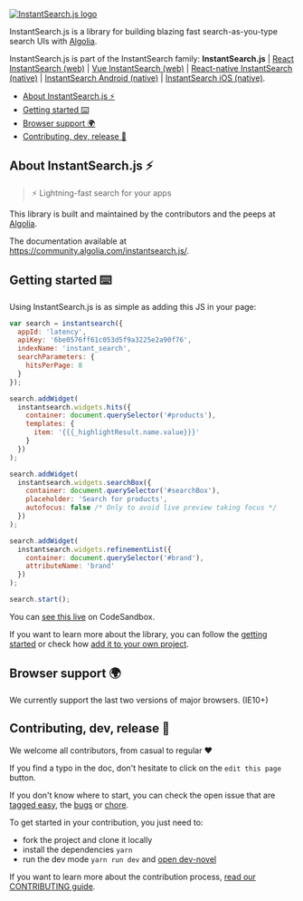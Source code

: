 [![InstantSearch.js logo][logo]][website]

InstantSearch.js is a library for building blazing fast search-as-you-type search UIs with [Algolia][algolia-website].

InstantSearch.js is part of the InstantSearch family:
**InstantSearch.js**
| [React InstantSearch (web)][react-instantsearch-github]
| [Vue InstantSearch (web)][vue-instantsearch-github]
| [React-native InstantSearch (native)][react-instantsearch-github]
| [InstantSearch Android (native)][instantsearch-android-github]
| [InstantSearch iOS (native)][instantsearch-ios-github].

<!-- START doctoc generated TOC please keep comment here to allow auto update -->
<!-- DON'T EDIT THIS SECTION, INSTEAD RE-RUN doctoc TO UPDATE -->


- [About InstantSearch.js ⚡️](#about-instantsearchjs-%EF%B8%8F)
- [Getting started ⌨️](#getting-started-)
- [Browser support 🌍](#browser-support-)
- [Contributing, dev, release 🚀](#contributing-dev-release-)

<!-- END doctoc generated TOC please keep comment here to allow auto update -->

## About InstantSearch.js ⚡️

> ⚡ Lightning-fast search for your apps

This library is built and maintained by the contributors and the peeps at [Algolia][algolia-website].

The documentation available at <https://community.algolia.com/instantsearch.js/>.

## Getting started ⌨️

Using InstantSearch.js is as simple as adding this JS in your page:

```javascript
var search = instantsearch({
  appId: 'latency',
  apiKey: '6be0576ff61c053d5f9a3225e2a90f76',
  indexName: 'instant_search',
  searchParameters: {
    hitsPerPage: 8
  }
});

search.addWidget(
  instantsearch.widgets.hits({
    container: document.querySelector('#products'),
    templates: {
      item: '{{{_highlightResult.name.value}}}'
    }
  })
);

search.addWidget(
  instantsearch.widgets.searchBox({
    container: document.querySelector('#searchBox'),
    placeholder: 'Search for products',
    autofocus: false /* Only to avoid live preview taking focus */
  })
);

search.addWidget(
  instantsearch.widgets.refinementList({
    container: document.querySelector('#brand'),
    attributeName: 'brand'
  })
);

search.start();
```

You can [see this live](https://codesandbox.io/s/github/algolia/instantsearch-templates/tree/master/src/InstantSearch.js) on CodeSandbox.

If you want to learn more about the library, you
can follow the [getting started](https://community.algolia.com/instantsearch.js/v2/getting-started.html)
or check how [add it to your own project](https://community.algolia.com/instantsearch.js/v2/guides/usage.html).


## Browser support 🌍

We currently support the last two versions of major browsers. (IE10+)

## Contributing, dev, release 🚀

We welcome all contributors, from casual to regular ❤️

If you find a typo in the doc, don't hesitate to click on the `edit this page` button.

If you don't know where to start, you can check the open issue that are [tagged easy](https://github.com/algolia/instantsearch.js/issues?q=is%3Aopen+is%3Aissue+label%3A%22Difficulty%3A++++++%E2%9D%84%EF%B8%8F+easy%22), the [bugs](https://github.com/algolia/instantsearch.js/issues?q=is%3Aissue+is%3Aopen+label%3A%22%E2%9D%A4+Bug%22) or [chore](https://github.com/algolia/instantsearch.js/issues?q=is%3Aissue+is%3Aopen+label%3A%22%E2%9C%A8+Chore%22).

To get started in your contribution, you just need to:
 - fork the project and clone it locally
 - install the dependencies `yarn`
 - run the dev mode `yarn run dev` and [open dev-novel](http://localhost:8080/)

If you want to learn more about the contribution process, [read our CONTRIBUTING guide](CONTRIBUTING.md).

[logo]: https://community.algolia.com/instantsearch.js/v2/assets/img/InstantSearch-JavaScript.svg
[website]: https://community.algolia.com/instantsearch.js
[algolia-website]: https://www.algolia.com/
[react-instantsearch-github]: https://github.com/algolia/react-instantsearch/
[vue-instantsearch-github]: https://github.com/algolia/vue-instantsearch
[instantsearch-android-github]: https://github.com/algolia/instantsearch-android
[instantsearch-ios-github]: https://github.com/algolia/instantsearch-ios
